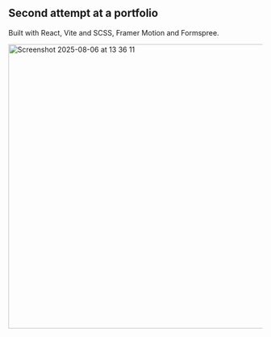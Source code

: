 ## Second attempt at a portfolio

Built with React, Vite and SCSS, Framer Motion and Formspree.


<img width="953" height="563" alt="Screenshot 2025-08-06 at 13 36 11" src="https://github.com/user-attachments/assets/d786547e-4d0f-412e-ba88-2c39ebd14ac0" />
